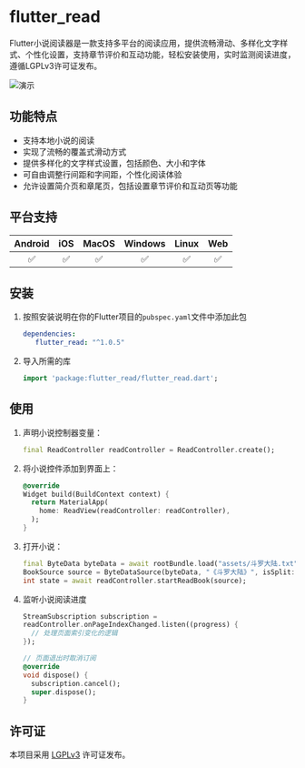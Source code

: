 # flutter_read

Flutter小说阅读器是一款支持多平台的阅读应用，提供流畅滑动、多样化文字样式、个性化设置，支持章节评价和互动功能，轻松安装使用，实时监测阅读进度，遵循LGPLv3许可证发布。

![演示](https://github.com/ysbing/flutter_read/raw/main/demo.webp)

## 功能特点

- 支持本地小说的阅读
- 实现了流畅的覆盖式滑动方式
- 提供多样化的文字样式设置，包括颜色、大小和字体
- 可自由调整行间距和字间距，个性化阅读体验
- 允许设置简介页和章尾页，包括设置章节评价和互动页等功能

## 平台支持

| Android | iOS | MacOS | Windows | Linux | Web |
| :-----: | :-: | :---: | :-: | :---: | :-----: |
|   ✅    | ✅  |  ✅   | ✅  |  ✅   |   ✅    |


## 安装

1. 按照安装说明在你的Flutter项目的`pubspec.yaml`文件中添加此包
   ```yaml
   dependencies:
      flutter_read: "^1.0.5"
   ```

2. 导入所需的库

   ```dart
   import 'package:flutter_read/flutter_read.dart';
   ```

## 使用

1. 声明小说控制器变量：
   ```dart
   final ReadController readController = ReadController.create();
   ```

2. 将小说控件添加到界面上：
   ```dart
   @override            
   Widget build(BuildContext context) {
     return MaterialApp(
       home: ReadView(readController: readController),
     );
   }
   ```

3. 打开小说：
   ```dart
   final ByteData byteData = await rootBundle.load("assets/斗罗大陆.txt");
   BookSource source = ByteDataSource(byteData, "《斗罗大陆》", isSplit: true);
   int state = await readController.startReadBook(source);
   ```

4. 监听小说阅读进度
   ```dart
   StreamSubscription subscription =
   readController.onPageIndexChanged.listen((progress) {
     // 处理页面索引变化的逻辑
   });
   
   // 页面退出时取消订阅
   @override
   void dispose() {
     subscription.cancel();
     super.dispose();
   }
   ```

## 许可证

本项目采用 [LGPLv3](https://opensource.org/licenses/LGPL-3.0) 许可证发布。